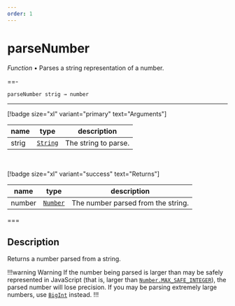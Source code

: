 ```yaml
---
order: 1
---
```

# parseNumber

_Function_ &bull; Parses a string representation of a number.


==- <pre><code>parseNumber strig &rarr; number</code></pre>
<hr>

[!badge size="xl" variant="primary" text="Arguments"]

| name | type | description |
|------|------|-------------|
|strig|[`String`][String]|The string to parse.|

<br>

[!badge size="xl" variant="success" text="Returns"]

| name | type | description |
|------|------|-------------|
|number|[`Number`][Global]|The number parsed from the string.|



===


## Description

Returns a number parsed from a string.

!!!warning Warning
If the number being parsed is larger than may be safely represented in JavaScript (that is, larger than [`Number.MAX_SAFE_INTEGER`][NumberMAX_SAFE_INTEGER]), the parsed number will lose precision. If you may be parsing extremely large numbers, use [`BigInt`][BigInt] instead.
!!!


[String]: https://developer.mozilla.org/en-US/docs/Web/JavaScript/Reference/Global_Objects/String
[Global]: #
[NumberMAX_SAFE_INTEGER]: #
[BigInt]: #